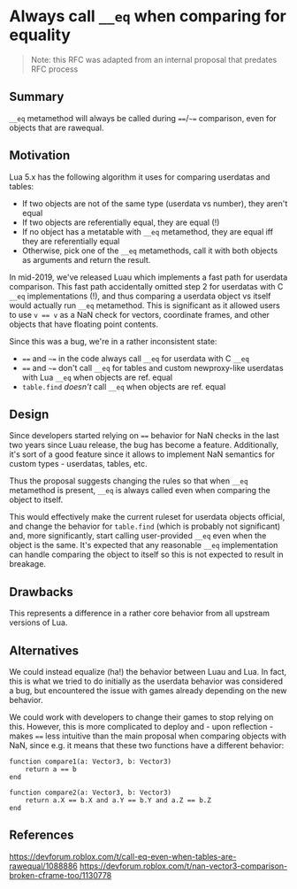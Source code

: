 # Always call `__eq` when comparing for equality

> Note: this RFC was adapted from an internal proposal that predates RFC process

## Summary

`__eq` metamethod will always be called during `==`/`~=` comparison, even for objects that are rawequal.

## Motivation

Lua 5.x has the following algorithm it uses for comparing userdatas and tables:

- If two objects are not of the same type (userdata vs number), they aren't equal
- If two objects are referentially equal, they are equal (!)
- If no object has a metatable with `__eq` metamethod, they are equal iff they are referentially equal
- Otherwise, pick one of the `__eq` metamethods, call it with both objects as arguments and return the result.

In mid-2019, we've released Luau which implements a fast path for userdata comparison. This fast path accidentally omitted step 2 for userdatas with C `__eq` implementations (!), and thus comparing a userdata object vs itself would actually run `__eq` metamethod. This is significant as it allowed users to use `v == v` as a NaN check for vectors, coordinate frames, and other objects that have floating point contents.

Since this was a bug, we're in a rather inconsistent state:

- `==` and `~=` in the code always call `__eq` for userdata with C `__eq`
- `==` and `~=` don't call `__eq` for tables and custom newproxy-like userdatas with Lua `__eq` when objects are ref. equal
- `table.find` *doesn't* call `__eq` when objects are ref. equal

## Design

Since developers started relying on `==` behavior for NaN checks in the last two years since Luau release, the bug has become a feature. Additionally, it's sort of a good feature since it allows to implement NaN semantics for custom types - userdatas, tables, etc.

Thus the proposal suggests changing the rules so that when `__eq` metamethod is present, `__eq` is always called even when comparing the object to itself.

This would effectively make the current ruleset for userdata objects official, and change the behavior for `table.find` (which is probably not significant) and, more significantly, start calling user-provided `__eq` even when the object is the same. It's expected that any reasonable `__eq` implementation can handle comparing the object to itself so this is not expected to result in breakage.

## Drawbacks

This represents a difference in a rather core behavior from all upstream versions of Lua.

## Alternatives

We could instead equalize (ha!) the behavior between Luau and Lua. In fact, this is what we tried to do initially as the userdata behavior was considered a bug, but encountered the issue with games already depending on the new behavior.

We could work with developers to change their games to stop relying on this. However, this is more complicated to deploy and - upon reflection - makes `==` less intuitive than the main proposal when comparing objects with NaN, since e.g. it means that these two functions have a different behavior:

```
function compare1(a: Vector3, b: Vector3)
    return a == b
end

function compare2(a: Vector3, b: Vector3)
    return a.X == b.X and a.Y == b.Y and a.Z == b.Z
end
```

## References

https://devforum.roblox.com/t/call-eq-even-when-tables-are-rawequal/1088886
https://devforum.roblox.com/t/nan-vector3-comparison-broken-cframe-too/1130778
